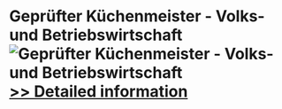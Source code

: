 # Geprüfter Küchenmeister - Volks- und Betriebswirtschaft<br />![Geprüfter Küchenmeister - Volks- und Betriebswirtschaft](https://mycommerce.akamaized.net/api/pimages/P300481279/BIG/300481279.JPG)<br />[>> Detailed information](https://secure.shareit.com/shareit/product.html?productid=300481279&affiliateid=200057808)